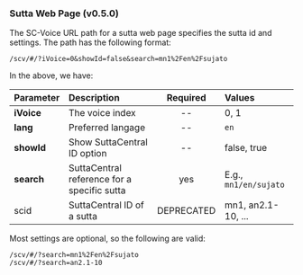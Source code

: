 ### Sutta Web Page (v0.5.0)
The SC-Voice URL path for a sutta web page specifies the sutta id and settings. The path has the following format:
```
/scv/#/?iVoice=0&showId=false&search=mn1%2Fen%2Fsujato
```
In the above, we have:

 | Parameter | Description | Required | Values |
 | :---- | :---- | :---: | :---- |
 | **iVoice** | The voice index | -- | 0, 1 |
 | **lang** | Preferred langage | -- | `en` |
 | **showId** | Show SuttaCentral ID option | -- | false, true |
 | **search** | SuttaCentral reference for a specific sutta | yes | E.g., `mn1/en/sujato` |
 | scid | SuttaCentral ID of a sutta | DEPRECATED | mn1, an2.1-10, ... |

Most settings are optional, so the following are valid:
```
/scv/#/?search=mn1%2Fen%2Fsujato
/scv/#/?search=an2.1-10
```
